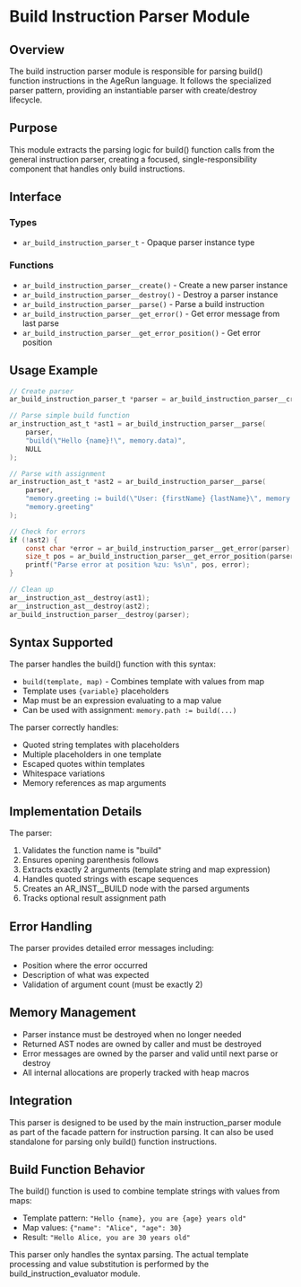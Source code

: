 # Build Instruction Parser Module

## Overview

The build instruction parser module is responsible for parsing build() function instructions in the AgeRun language. It follows the specialized parser pattern, providing an instantiable parser with create/destroy lifecycle.

## Purpose

This module extracts the parsing logic for build() function calls from the general instruction parser, creating a focused, single-responsibility component that handles only build instructions.

## Interface

### Types

- `ar_build_instruction_parser_t` - Opaque parser instance type

### Functions

- `ar_build_instruction_parser__create()` - Create a new parser instance
- `ar_build_instruction_parser__destroy()` - Destroy a parser instance
- `ar_build_instruction_parser__parse()` - Parse a build instruction
- `ar_build_instruction_parser__get_error()` - Get error message from last parse
- `ar_build_instruction_parser__get_error_position()` - Get error position

## Usage Example

```c
// Create parser
ar_build_instruction_parser_t *parser = ar_build_instruction_parser__create();

// Parse simple build function
ar_instruction_ast_t *ast1 = ar_build_instruction_parser__parse(
    parser, 
    "build(\"Hello {name}!\", memory.data)", 
    NULL
);

// Parse with assignment
ar_instruction_ast_t *ast2 = ar_build_instruction_parser__parse(
    parser,
    "memory.greeting := build(\"User: {firstName} {lastName}\", memory.user)",
    "memory.greeting"
);

// Check for errors
if (!ast2) {
    const char *error = ar_build_instruction_parser__get_error(parser);
    size_t pos = ar_build_instruction_parser__get_error_position(parser);
    printf("Parse error at position %zu: %s\n", pos, error);
}

// Clean up
ar__instruction_ast__destroy(ast1);
ar__instruction_ast__destroy(ast2);
ar_build_instruction_parser__destroy(parser);
```

## Syntax Supported

The parser handles the build() function with this syntax:
- `build(template, map)` - Combines template with values from map
- Template uses `{variable}` placeholders
- Map must be an expression evaluating to a map value
- Can be used with assignment: `memory.path := build(...)`

The parser correctly handles:
- Quoted string templates with placeholders
- Multiple placeholders in one template
- Escaped quotes within templates
- Whitespace variations
- Memory references as map arguments

## Implementation Details

The parser:
1. Validates the function name is "build"
2. Ensures opening parenthesis follows
3. Extracts exactly 2 arguments (template string and map expression)
4. Handles quoted strings with escape sequences
5. Creates an AR_INST__BUILD node with the parsed arguments
6. Tracks optional result assignment path

## Error Handling

The parser provides detailed error messages including:
- Position where the error occurred
- Description of what was expected
- Validation of argument count (must be exactly 2)

## Memory Management

- Parser instance must be destroyed when no longer needed
- Returned AST nodes are owned by caller and must be destroyed
- Error messages are owned by the parser and valid until next parse or destroy
- All internal allocations are properly tracked with heap macros

## Integration

This parser is designed to be used by the main instruction_parser module as part of the facade pattern for instruction parsing. It can also be used standalone for parsing only build() function instructions.

## Build Function Behavior

The build() function is used to combine template strings with values from maps:
- Template pattern: `"Hello {name}, you are {age} years old"`
- Map values: `{"name": "Alice", "age": 30}`
- Result: `"Hello Alice, you are 30 years old"`

This parser only handles the syntax parsing. The actual template processing and value substitution is performed by the build_instruction_evaluator module.